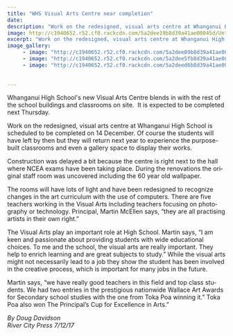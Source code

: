 ```yaml
---
title: "WHS Visual Arts Centre near completion"
date: 
description: "Work on the redesigned, visual arts centre at Whanganui High School is scheduled to be completed on 14 December 2017..."
image: http://c1940652.r52.cf0.rackcdn.com/5a2dee19b8d39a41ae00045d/Untitled-4.jpg
excerpt: "Work on the redesigned, visual arts centre at Whanganui High School is scheduled to be completed on 14 December 2017."
image_gallery:
     - image: "http://c1940652.r52.cf0.rackcdn.com/5a2dee89b8d39a41ae000461/Untitled-2.jpg"
     - image: "http://c1940652.r52.cf0.rackcdn.com/5a2dee5fb8d39a41ae00045f/Untitled-1.jpg"
     - image: "http://c1940652.r52.cf0.rackcdn.com/5a2deed6b8d39a41ae000463/Untitled-3.jpg"
    
    
---
```


<p>Whanganui High School's new Visual Arts Centre blends in with the rest of the school buildings and classrooms on site.&nbsp; It is expected to be completed next Thursday.</p>
<p class="BasicParagraph"><span class="CharacterStyle1"><span lang="EN-GB">Work on the redesigned, visual arts centre at Whanganui High School is scheduled to be completed on 14 December. Of course the students will have left by then but they will return next year to experience the purpose-built classrooms and even a gallery space to display their works. </span></span></p>
<p class="BasicParagraph"><span class="CharacterStyle1"><span lang="EN-GB">Construction was delayed a bit because the centre is right next to the hall where NCEA exams have been taking place. During the renovations the original staff room was uncovered including the 60 year old wallpaper. </span></span></p>
<p class="BasicParagraph"><span class="CharacterStyle1"><span lang="EN-GB">The rooms will have lots of light and have been redesigned to recognize changes in the art curriculum with the use of computers. There are five teachers working in the Visual Arts including teachers focusing on photography or technology. Principal, Martin McEllen says, &ldquo;they are all practising artists in their own right.&rdquo;</span></span></p>
<p class="BasicParagraph"><span class="CharacterStyle1"><span lang="EN-GB">The Visual Arts play an important role at High School. Martin says, &ldquo;I am keen and passionate about providing students with wide educational choices. To me and the school, the visual arts are really important. They help to enrich learning and are great subjects to study.&rdquo; While the visual arts might not necessarily lead to a job they show the student has been involved in the creative process, which is important for many jobs in the future.</span></span></p>
<p class="BasicParagraph"><span class="CharacterStyle1"><span lang="EN-GB">Martin says, &ldquo;we have really good teachers in this field and top class students. We had two entries in the prestigious nationwide Wallace Art Awards for Secondary school studies with the one from Toka Poa winning it.&rdquo; Toka Poa also won The Principal&rsquo;s Cup for Excellence in Arts.&rdquo;</span></span></p>
<p class="BasicParagraph"><em>By Doug Davidson</em><br /><em>River City Press 7/12/17</em></p>

